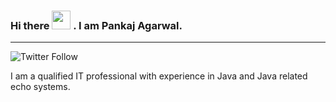 ### Hi there <img src="https://raw.githubusercontent.com/MartinHeinz/MartinHeinz/master/wave.gif" width="30px"> . I am Pankaj Agarwal.

---

![Twitter Follow](https://img.shields.io/twitter/follow/pankaj_dynamic)


I am a qualified IT professional with experience in Java and Java related echo systems.
<!--
**PankajSAgarwal/PankajSAgarwal** is a ✨ _special_ ✨ repository because its `README.md` (this file) appears on your GitHub profile.

Here are some ideas to get you started:

- 🔭 I’m currently working on ...
- 🌱 I’m currently learning ...
- 👯 I’m looking to collaborate on ...
- 🤔 I’m looking for help with ...
- 💬 Ask me about ...
- 📫 How to reach me: ...
- 😄 Pronouns: ...
- ⚡ Fun fact: ...
-->
